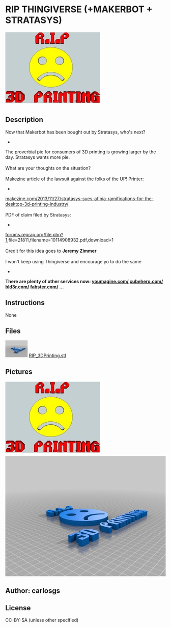 RIP THINGIVERSE (+MAKERBOT + STRATASYS)
===============

![Image](img/RIP3DPrinting_display_large_display_large.jpg "Title")

Description
--------
Now that Makerbot has been bought out by Stratasys, who's next?  <br />
-  <br />
The proverbial pie for consumers of 3D printing is growing larger by the day. Stratasys wants more pie.  <br />
<br />
What are your thoughts on the situation?  <br />
<br />
Makezine article of the lawsuit against the folks of the UP! Printer:   <br />
-  <br />
<a href="http://makezine.com/2013/11/27/stratasys-sues-afinia-ramifications-for-the-desktop-3d-printing-industry/" target="_blank" rel="nofollow">makezine.com/2013/11/27/stratasys-sues-afinia-ramifications-for-the-desktop-3d-printing-industry/</a> <br />
<br />
PDF of claim filed by Stratasys:   <br />
-  <br />
<a href="http://forums.reprap.org/file.php?1" target="_blank" rel="nofollow">forums.reprap.org/file.php?1</a>,file=21811,filename=10114908932.pdf,download=1  <br />
<br />
Credit for this idea goes to **Jeremy Zimmer**  <br />
<br />
I won't keep using Thingiverse and encourage yo to do the same  <br />
-  <br />
**There are plenty of other services now: <a href="https://www.youmagine.com/" target="_blank" rel="nofollow">youmagine.com/</a> <a href="https://cubehero.com/" target="_blank" rel="nofollow">cubehero.com/</a> <a href="http://www.bld3r.com/" target="_blank" rel="nofollow">bld3r.com/</a> <a href="http://www.fabster.com/" target="_blank" rel="nofollow">fabster.com/</a> ...**

Instructions
--------
None

Files
--------
![Image](img/RIP_3DPrinting_preview_tinycard.jpg "Title")
[RIP_3DPrinting.stl](RIP_3DPrinting.stl "Title")



Pictures
--------
![Image](img/RIP3DPrinting_display_large_display_large.jpg "Title")
![Image](img/RIP_3DPrinting_display_large.jpg "Title")


Author: carlosgs
--------


License
--------
CC-BY-SA (unless other specified)

